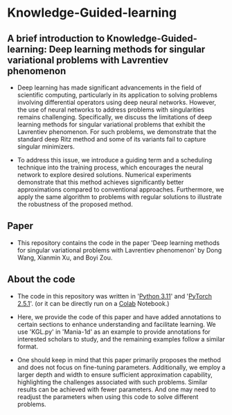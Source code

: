# Knowledge-Guided-learning

## A brief introduction to Knowledge-Guided-learning: Deep learning methods for singular variational problems with Lavrentiev phenomenon
* Deep learning has made significant advancements in the field of scientific computing, particularly in its application to solving problems involving differential operators using deep neural networks. However, the use of neural networks to address problems with singularities remains challenging. Specifically, we discuss the limitations of deep learning methods for singular variational problems that exhibit the Lavrentiev phenomenon. For such problems, we demonstrate that the standard deep Ritz method and some of its variants fail to capture singular minimizers.

* To address this issue, we introduce a guiding term and a scheduling technique into the training process, which encourages the neural network to explore desired solutions. Numerical experiments demonstrate that this method achieves significantly better approximations compared to conventional approaches. Furthermore, we apply the same algorithm to problems with regular solutions to illustrate the robustness of the proposed method.

## Paper
* This repository contains the code in the paper 'Deep learning methods for singular variational problems with Lavrentiev phenomenon' by Dong Wang, Xianmin Xu, and Boyi Zou.

## About the code
* The code in this repository was written in '[Python 3.11](https://www.python.org/downloads/)' and '[PyTorch 2.5.1](https://pytorch.org/get-started/locally/)'. (or it can be directly run on a [Colab](https://colab.google/) Notebook.)

* Here, we provide the code of this paper and have added annotations to certain sections to enhance understanding and facilitate learning. We use 'KGL.py' in 'Mania-1d' as an example to provide annotations for interested scholars to study, and the remaining examples follow a similar format.

* One should keep in mind that this paper primarily proposes the method and does not focus on fine-tuning parameters. Additionally, we employ a larger depth and width to ensure sufficient approximation capability, highlighting the challenges associated with such problems. Similar results can be achieved with fewer parameters. And one may need to readjust the parameters when using this code to solve different problems.
